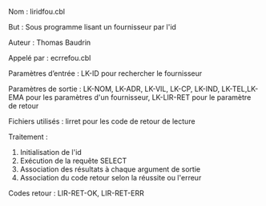 Nom : liridfou.cbl

But : Sous programme lisant un fournisseur par l'id

Auteur : Thomas Baudrin

Appelé par : ecrrefou.cbl

Paramètres d’entrée : LK-ID pour rechercher le fournisseur

Paramètres de sortie : LK-NOM, LK-ADR, LK-VIL, LK-CP, LK-IND, LK-TEL,LK-EMA pour les paramètres d'un fournisseur, LK-LIR-RET pour le paramètre de retour

Fichiers utilisés : lirret pour les code de retour de lecture

Traitement : 
1) Initialisation de l'id
2) Exécution de la requête SELECT
3) Association des résultats à chaque argument de sortie
4) Association du code retour selon la réussite ou l'erreur

Codes retour : LIR-RET-OK, LIR-RET-ERR